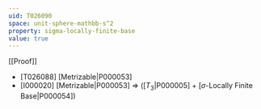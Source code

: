 ```yaml
---
uid: T026090
space: unit-sphere-mathbb-s^2
property: sigma-locally-finite-base
value: true
---
```

[[Proof]]

* [T026088] [Metrizable|P000053]
* [I000020] [Metrizable|P000053] => ([$T_3$|P000005] + [$\sigma$-Locally Finite Base|P000054])

